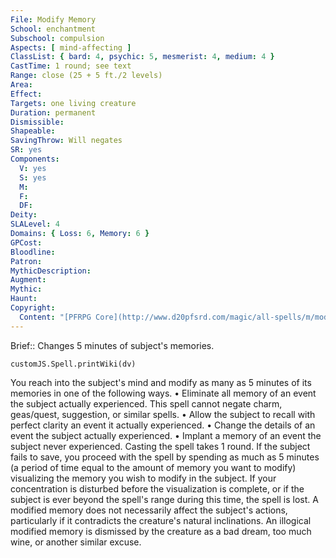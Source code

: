```yaml
---
File: Modify Memory
School: enchantment
Subschool: compulsion
Aspects: [ mind-affecting ]
ClassList: { bard: 4, psychic: 5, mesmerist: 4, medium: 4 }
CastTime: 1 round; see text
Range: close (25 + 5 ft./2 levels)
Area: 
Effect: 
Targets: one living creature
Duration: permanent
Dismissible: 
Shapeable: 
SavingThrow: Will negates
SR: yes
Components:
  V: yes
  S: yes
  M: 
  F: 
  DF: 
Deity: 
SLALevel: 4
Domains: { Loss: 6, Memory: 6 }
GPCost: 
Bloodline: 
Patron: 
MythicDescription: 
Augment: 
Mythic: 
Haunt: 
Copyright:
  Content: "[PFRPG Core](http://www.d20pfsrd.com/magic/all-spells/m/modify-memory)"
---
```

Brief:: Changes 5 minutes of subject's memories.

```dataviewjs
customJS.Spell.printWiki(dv)
```

You reach into the subject's mind and modify as many as 5 minutes of its memories in one of the following ways. • Eliminate all memory of an event the subject actually experienced. This spell cannot negate charm, geas/quest, suggestion, or similar spells. • Allow the subject to recall with perfect clarity an event it actually experienced. • Change the details of an event the subject actually experienced. • Implant a memory of an event the subject never experienced. Casting the spell takes 1 round. If the subject fails to save, you proceed with the spell by spending as much as 5 minutes (a period of time equal to the amount of memory you want to modify) visualizing the memory you wish to modify in the subject. If your concentration is disturbed before the visualization is complete, or if the subject is ever beyond the spell's range during this time, the spell is lost. A modified memory does not necessarily affect the subject's actions, particularly if it contradicts the creature's natural inclinations. An illogical modified memory is dismissed by the creature as a bad dream, too much wine, or another similar excuse.
